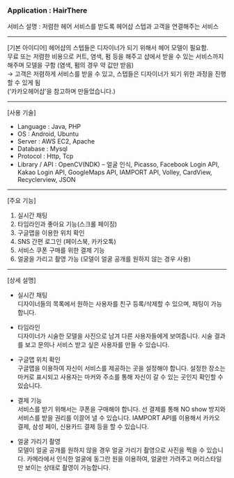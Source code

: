 
<h3>Application : HairThere</h3>

서비스 설명 : 저렴한 헤어 서비스를 받도록 헤어샵 스텝과 고객을 연결해주는 서비스

<hr>

[기본 아이디어]
헤어샵의 스텝들은 디자이너가 되기 위해서 헤어 모델이 필요함.<br>
무료 또는 저렴한 비용으로 커트, 염색, 펌 등을 해주고 샵에서 받을 수 있는 서비스까지 해주며 모델을 구함 (염색, 펌의 경우 약 값만 받음)<br>
→ 고객은 저렴하게 서비스를 받을 수 있고, 스텝들은 디자이너가 되기 위한 과정을 진행할 수 있게 됨<br>
(‘카카오헤어샵’을 참고하며 만들었습니다.)<br>

<hr>

[사용 기술]
-	Language : Java, PHP<br>
-	OS : Android, Ubuntu<br>
-	Server : AWS EC2, Apache<br>
-	Database : Mysql<br>
-	Protocol : Http, Tcp<br>
-	Library / API : OpenCV(NDK) – 얼굴 인식, Picasso, Facebook Login API, Kakao Login API, GoogleMaps API, IAMPORT API, Volley, CardView, Recyclerview, JSON

<hr>

[주요 기능]
1.	실시간 채팅<br>
2.	타임라인과 좋아요 기능(스크롤 페이징)<br>
3.	구글맵을 이용한 위치 확인<br>
4.	SNS 간편 로그인 (페이스북, 카카오톡)<br>
5.	서비스 쿠폰 구매를 위한 결제 기능<br>
6.	얼굴을 가리고 촬영 가능 (모델이 얼굴 공개를 원하지 않는 경우 사용)<br>

<hr>

[상세 설명]
-	실시간 채팅<br>
디자이너들의 목록에서 원하는 사용자를 친구 등록/삭제할 수 있으며, 채팅이 가능합니다.<br>

-	타임라인<br>
디자이너가 시술한 모델을 사진으로 남겨 다른 사용자들에게 보여줍니다. 시술 결과를 보고 문의나 서비스 받고 싶은 사용자를 만들 수 있습니다.<br>

-	구글맵 위치 확인<br>
구글맵을 이용하여 자신이 서비스를 제공하는 곳을 설정해야 합니다. 설정한 장소는 마커로 표시되고 사용자는 마커와 주소를 통해 자신이 갈 수 있는 곳인지 확인할 수 있습니다.<br>

-	결제 기능<br>
서비스를 받기 위해서는 쿠폰을 구매해야 합니다. 선 결제를 통해 NO show 방지와 서비스를 받을 권리를 이끌어 낼 수 있습니다. IAMPORT API를 이용해서 카카오 결제, 삼성 페이, 신용카드 결제 등을 할 수 있습니다.<br>

-	얼굴 가리기 촬영<br>
모델이 얼굴 공개를 원하지 않을 경우 얼굴 가리기 촬영으로 사진을 찍을 수 있습니다. 카메라에서 인식한 얼굴에 동그란 원을 이용하여, 얼굴만 가려주고 머리스타일만 보이는 상태로 촬영이 가능합니다.<br>


